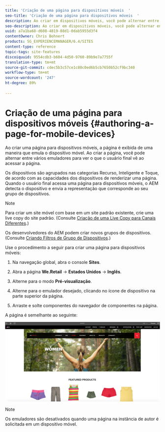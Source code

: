 ```yaml
---
title: 'Criação de uma página para dispositivos móveis  '
seo-title: 'Criação de uma página para dispositivos móveis  '
description: Ao criar em dispositivos móveis, você pode alternar entre vários emuladores para ver o que o usuário final vê
seo-description: Ao criar em dispositivos móveis, você pode alternar entre vários emuladores para ver o que o usuário final vê
uuid: a7a1ba68-d608-4819-88d1-0dab5955d3f4
contentOwner: Chris Bohnert
products: SG_EXPERIENCEMANAGER/6.4/SITES
content-type: reference
topic-tags: site-features
discoiquuid: 9554cdb3-b604-4d50-9760-89b9e7a7755f
translation-type: tm+mt
source-git-commit: cdec5b3c57ce1c80c0ed6b5cb7650b52cf9bc340
workflow-type: tm+mt
source-wordcount: '247'
ht-degree: 89%

---
```



# Criação de uma página para dispositivos móveis   {#authoring-a-page-for-mobile-devices}

Ao criar uma página para dispositivos móveis, a página é exibida de uma maneira que emula o dispositivo móvel. Ao criar a página, você pode alternar entre vários emuladores para ver o que o usuário final vê ao acessar a página.

Os dispositivos são agrupados nas categorias Recurso, Inteligente e Toque, de acordo com as capacidades dos dispositivos de renderizar uma página. Quando o usuário final acessa uma página para dispositivos móveis, o AEM detecta o dispositivo e envia a representação que corresponde ao seu grupo de dispositivos.

>[!NOTE]
>
>Para criar um site móvel com base em um site padrão existente, crie uma live copy do site padrão. (Consulte [Criação de uma Live Copy para Canais Diferentes](/help/sites-administering/msm-livecopy.md).)
>
>Os desenvolvedores do AEM podem criar novos grupos de dispositivos. (Consulte [Criando Filtros de Grupo de Dispositivos](/help/sites-developing/groupfilters.md).)

Use o procedimento a seguir para criar uma página para dispositivos móveis:

1. Na navegação global, abra o console **Sites**.
1. Abra a página **We.Retail** -> **Estados Unidos** -> **Inglês**.

1. Alterne para o modo **Pré-visualização**.
1. Alterne para o emulador desejado, clicando no ícone de dispositivo na parte superior da página.
1. Arraste e solte componentes do navegador de componentes na página.

A página é semelhante ao seguinte:

![mobileipademu](assets/mobileipademu.png)

>[!NOTE]
>
>Os emuladores são desativados quando uma página na instância de autor é solicitada em um dispositivo móvel.

